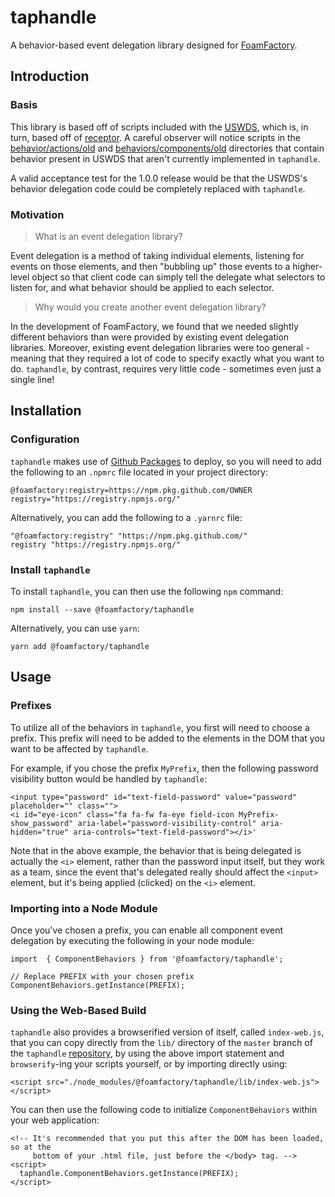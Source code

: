 # taphandle
A behavior-based event delegation library designed for [FoamFactory](foamfactory.io).

## Introduction
### Basis
This library is based off of scripts included with the
[USWDS](https://github.com/uswds/uswds), which is, in turn, based off of
[receptor](https://github.com/shawnbot/receptor). A careful observer will notice
scripts in the [behavior/actions/old](behavior/actions/old) and
[behaviors/components/old](behavior/components/old) directories that contain
behavior present in USWDS that aren't currently implemented in `taphandle`.  

A valid acceptance test for the 1.0.0 release would be that the USWDS's behavior
delegation code could be completely replaced with `taphandle`.

### Motivation
> What is an event delegation library?

Event delegation is a method of taking individual elements, listening for events
on those elements, and then "bubbling up" those events to a higher-level object
so that client code can simply tell the delegate what selectors to listen for,
and what behavior should be applied to each selector.

> Why would you create another event delegation library?

In the development of FoamFactory, we found that we needed slightly different
behaviors than were provided by existing event delegation libraries. Moreover,
existing event delegation libraries were too general - meaning that they
required a lot of code to specify exactly what you want to do. `taphandle`, by
contrast, requires very little code - sometimes even just a single line!

## Installation
### Configuration
`taphandle` makes use of [Github Packages](https://github.com/features/packages)
to deploy, so you will need to add the following to an `.npmrc` file located in
your project directory:

```
@foamfactory:registry=https://npm.pkg.github.com/OWNER
registry="https://registry.npmjs.org/"
```

Alternatively, you can add the following to a `.yarnrc` file:
```
"@foamfactory:registry" "https://npm.pkg.github.com/"
registry "https://registry.npmjs.org/"
```

### Install `taphandle`
To install `taphandle`, you can then use the following `npm` command:

```
npm install --save @foamfactory/taphandle
```

Alternatively, you can use `yarn`:

```
yarn add @foamfactory/taphandle
```

## Usage
### Prefixes
To utilize all of the behaviors in `taphandle`, you first will need to choose a
prefix. This prefix will need to be added to the elements in the DOM that you
want to be affected by `taphandle`.

For example, if you chose the prefix `MyPrefix`, then the following password
visibility button would be handled by `taphandle`:

```
<input type="password" id="text-field-password" value="password" placeholder="" class="">
<i id="eye-icon" class="fa fa-fw fa-eye field-icon MyPrefix-show_password" aria-label="password-visibility-control" aria-hidden="true" aria-controls="text-field-password"></i>'
```

Note that in the above example, the behavior that is being delegated is actually
the `<i>` element, rather than the password input itself, but they work as a
team, since the event that's delegated really should affect the `<input>`
element, but it's being applied (clicked) on the `<i>` element.

### Importing into a Node Module
Once you've chosen a prefix, you can enable all component event delegation by
executing the following in your node module:

```
import  { ComponentBehaviors } from '@foamfactory/taphandle';

// Replace PREFIX with your chosen prefix
ComponentBehaviors.getInstance(PREFIX);
```

### Using the Web-Based Build
`taphandle` also provides a browserified version of itself, called
`index-web.js`, that you can copy directly from the `lib/` directory of the
`master` branch of the `taphandle` [repository](https://github.com/FoamFactory/taphandle/blob/master/lib/index-web.js), by using the above import statement and
`browserify`-ing your scripts yourself, or by importing directly using:

```
<script src="./node_modules/@foamfactory/taphandle/lib/index-web.js"></script>
```

You can then use the following code to initialize `ComponentBehaviors` within
your web application:

```
<!-- It's recommended that you put this after the DOM has been loaded, so at the
     bottom of your .html file, just before the </body> tag. -->
<script>
  taphandle.ComponentBehaviors.getInstance(PREFIX);
</script>
```
